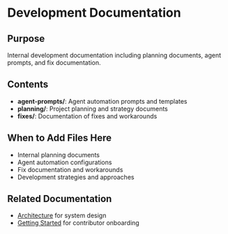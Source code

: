 # Development Documentation

## Purpose
Internal development documentation including planning documents, agent prompts, and fix documentation.

## Contents

- **agent-prompts/**: Agent automation prompts and templates
- **planning/**: Project planning and strategy documents
- **fixes/**: Documentation of fixes and workarounds

## When to Add Files Here

- Internal planning documents
- Agent automation configurations
- Fix documentation and workarounds
- Development strategies and approaches

## Related Documentation

- [Architecture](../architecture/) for system design
- [Getting Started](../getting-started/) for contributor onboarding
